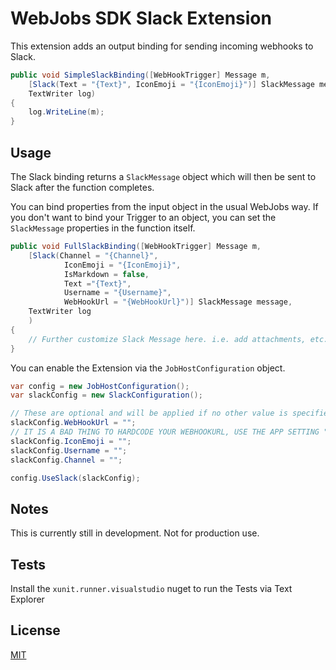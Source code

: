 # WebJobs SDK Slack Extension

This extension adds an output binding for sending incoming webhooks to Slack.

```C#
public void SimpleSlackBinding([WebHookTrigger] Message m,
    [Slack(Text = "{Text}", IconEmoji = "{IconEmoji}")] SlackMessage message, 
    TextWriter log)
{
    log.WriteLine(m);
}
```

## Usage

The Slack binding returns a `SlackMessage` object which will then be sent to Slack after the function completes.

You can bind properties from the input object in the usual WebJobs way. If you don't want to bind your Trigger to an object, you can set the `SlackMessage` properties in the function itself.

```C#
public void FullSlackBinding([WebHookTrigger] Message m,
    [Slack(Channel = "{Channel}", 
            IconEmoji = "{IconEmoji}", 
            IsMarkdown = false, 
            Text ="{Text}", 
            Username = "{Username}", 
            WebHookUrl = "{WebHookUrl}")] SlackMessage message,
    TextWriter log
    )
{
    // Further customize Slack Message here. i.e. add attachments, etc.
}
```

You can enable the Extension via the `JobHostConfiguration` object.
```C#
var config = new JobHostConfiguration();
var slackConfig = new SlackConfiguration();

// These are optional and will be applied if no other value is specified.
slackConfig.WebHookUrl = "";
// IT IS A BAD THING TO HARDCODE YOUR WEBHOOKURL, USE THE APP SETTING "AzureWebJobsSlackWebHookKeyName"
slackConfig.IconEmoji = "";
slackConfig.Username = "";
slackConfig.Channel = "";

config.UseSlack(slackConfig);
```


## Notes

This is currently still in development. Not for production use.

## Tests

Install the `xunit.runner.visualstudio` nuget to run the Tests via Text Explorer

## License

[MIT](LICENSE)